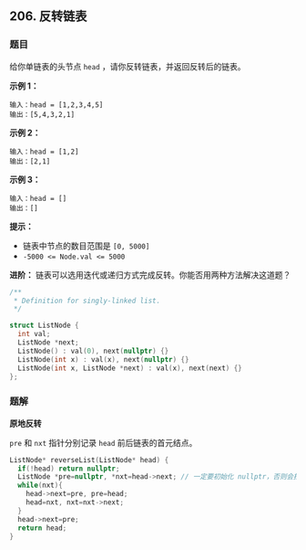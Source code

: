 ## 206. 反转链表

### 题目

给你单链表的头节点 `head` ，请你反转链表，并返回反转后的链表。

**示例 1：**

```
输入：head = [1,2,3,4,5]
输出：[5,4,3,2,1]
```

**示例 2：**

```
输入：head = [1,2]
输出：[2,1]
```

**示例 3：**

```
输入：head = []
输出：[]
```

**提示：**

- 链表中节点的数目范围是 `[0, 5000]`
- `-5000 <= Node.val <= 5000`

**进阶：** 链表可以选用迭代或递归方式完成反转。你能否用两种方法解决这道题？

```cpp
/**
 * Definition for singly-linked list.
 */

struct ListNode {
  int val;
  ListNode *next;
  ListNode() : val(0), next(nullptr) {}
  ListNode(int x) : val(x), next(nullptr) {}
  ListNode(int x, ListNode *next) : val(x), next(next) {}
};
```

### 题解

**原地反转**

`pre` 和 `nxt` 指针分别记录 `head` 前后链表的首元结点。

```cpp
ListNode* reverseList(ListNode* head) {
  if(!head) return nullptr;
  ListNode *pre=nullptr, *nxt=head->next; // 一定要初始化 nullptr，否则会报错
  while(nxt){
    head->next=pre, pre=head;
    head=nxt, nxt=nxt->next;
  }
  head->next=pre;
  return head;
}
```